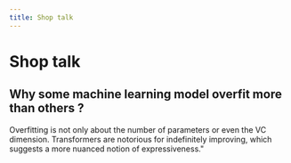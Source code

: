 ```yaml
---
title: Shop talk
---
```


# Shop talk

## Why some machine learning model overfit more than others ?

Overfitting is not only about the number of parameters or even the VC dimension. Transformers are notorious for indefinitely improving, which suggests a more nuanced notion of expressiveness."
